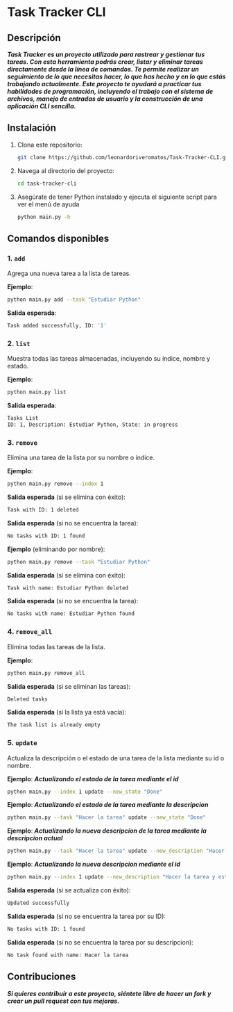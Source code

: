 # Task Tracker CLI

## Descripción
***Task Tracker es un proyecto utilizado para rastrear y gestionar tus tareas. Con esta herramienta podrás crear, listar y eliminar tareas directamente desde la línea de comandos. Te permite realizar un seguimiento de lo que necesitas hacer, lo que has hecho y en lo que estás trabajando actualmente. Este proyecto te ayudará a practicar tus habilidades de programación, incluyendo el trabajo con el sistema de archivos, manejo de entradas de usuario y la construcción de una aplicación CLI sencilla.***

## Instalación

1. Clona este repositorio:
   ```bash
   git clone https://github.com/leonardoriveromatos/Task-Tracker-CLI.git
   ```

2. Navega al directorio del proyecto:
   ```bash
   cd task-tracker-cli
   ```

3. Asegúrate de tener Python instalado y ejecuta el siguiente script para ver el menú de ayuda
   ```bash
   python main.py -h
   ```

## Comandos disponibles

### 1. `add`
Agrega una nueva tarea a la lista de tareas.


**Ejemplo**:
```bash
python main.py add --task "Estudiar Python"
```

**Salida esperada**:
```bash
Task added successfully, ID: '1'
```

### 2. `list`
Muestra todas las tareas almacenadas, incluyendo su índice, nombre y estado.

**Ejemplo**:
```bash
python main.py list
```

**Salida esperada**:
```bash
Tasks List
ID: 1, Description: Estudiar Python, State: in progress
```

### 3. `remove`
Elimina una tarea de la lista por su nombre o índice.

**Ejemplo**:
```bash
python main.py remove --index 1
```

**Salida esperada** (si se elimina con éxito):
```bash
Task with ID: 1 deleted
```
**Salida esperada** (si no se encuentra la tarea):
```bash
No tasks with ID: 1 found
```

**Ejemplo** (eliminando por nombre):
```bash
python main.py remove --task "Estudiar Python"
```

**Salida esperada** (si se elimina con éxito):
```bash
Task with name: Estudiar Python deleted
```
**Salida esperada** (si no se encuentra la tarea):
```bash
No tasks with name: Estudiar Python found
```

### 4. `remove_all`
Elimina todas las tareas de la lista.


**Ejemplo**:
```bash
python main.py remove_all
```

**Salida esperada** (si se eliminan las tareas):
```bash
Deleted tasks
```
**Salida esperada** (si la lista ya está vacía):
```bash
The task list is already empty
```

### 5. `update`
Actualiza la descripción o el estado de una tarea de la lista mediante su id o nombre.

**Ejemplo**: ***Actualizando el estado de la tarea mediante el id***
```bash
python main.py --index 1 update --new_state "Done"
```
**Ejemplo**: ***Actualizando el estado de la tarea mediante la descripcion***
```bash
python main.py --task "Hacer la tarea" update --new_state "Done"
```
**Ejemplo**: ***Actualizando la nueva descripcion de la tarea mediante la descripcion actual***
```bash
python main.py --task "Hacer la tarea" update --new_description "Hacer la tarea y estudiar python"
```
**Ejemplo**: ***Actualizando la nueva descripcion mediante el id***
```bash
python main.py --index 1 update --new_description "Hacer la tarea y estudiar python"
```
**Salida esperada** (si se actualiza con éxito):
```bash
Updated successfully
```
**Salida esperada** (si no se encuentra la tarea por su ID):
```bash
No tasks with ID: 1 found
```
**Salida esperada** (si no se encuentra la tarea por su descripcion):
```bash
No task found with name: Hacer la tarea
```

## Contribuciones
***Si quieres contribuir a este proyecto, siéntete libre de hacer un fork y crear un pull request con tus mejoras.***